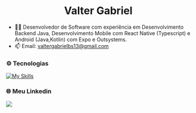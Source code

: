 <h1 align="center">Valter Gabriel</h1>

- 👨‍💻 Desenvolvedor de Software com experiência em Desenvolvimento Backend Java, Desenvolvimento Mobile com React Native (Typescript) e Android (Java,Kotlin)  com Expo e Outsystems.
- 📫 Email: valtergabrielbs13@gmail.com

### ⚙️ Tecnologias
[![My Skills](https://skillicons.dev/icons?i=java,kotlin,spring,androidstudio,react,typescript)](https://skillicons.dev)
<br>

### 🌐 Meu Linkedin
<div>
  <a href="https://www.linkedin.com/in/valter-gabriel/" target="_blank"><img src="https://img.shields.io/badge/-LinkedIn-%230077B5?style=for-the-badge&logo=linkedin&logoColor=white" target="_blank"></a>
</div>
<br>
